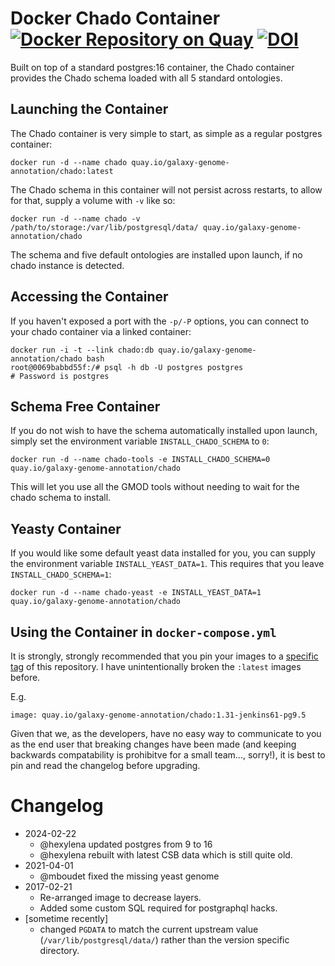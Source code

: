 # Docker Chado Container [![Docker Repository on Quay](https://quay.io/repository/galaxy-genome-annotation/chado/status "Docker Repository on Quay")](https://quay.io/repository/galaxy-genome-annotation/chado) [![DOI](https://zenodo.org/badge/DOI/10.5281/zenodo.3540729.svg)](https://doi.org/10.5281/zenodo.3540729)

Built on top of a standard postgres:16 container, the Chado container provides the Chado schema loaded with all 5 standard ontologies.

## Launching the Container

The Chado container is very simple to start, as simple as a regular postgres
container:

```console
docker run -d --name chado quay.io/galaxy-genome-annotation/chado:latest
```

The Chado schema in this container will not persist across restarts, to allow
for that, supply a volume with `-v` like so:

```console
docker run -d --name chado -v /path/to/storage:/var/lib/postgresql/data/ quay.io/galaxy-genome-annotation/chado
```

The schema and five default ontologies are installed upon launch, if no chado
instance is detected.

## Accessing the Container

If you haven't exposed a port with the `-p/-P` options, you can connect to your chado container via a linked container:

```console
docker run -i -t --link chado:db quay.io/galaxy-genome-annotation/chado bash
root@0069babbd55f:/# psql -h db -U postgres postgres
# Password is postgres
```

## Schema Free Container

If you do not wish to have the schema automatically installed upon launch,
simply set the environment variable `INSTALL_CHADO_SCHEMA` to `0`:

```console
docker run -d --name chado-tools -e INSTALL_CHADO_SCHEMA=0 quay.io/galaxy-genome-annotation/chado
```

This will let you use all the GMOD tools without needing to wait for the chado
schema to install.

## Yeasty Container

If you would like some default yeast data installed for you, you can supply the
environment variable `INSTALL_YEAST_DATA=1`. This requires that you leave `INSTALL_CHADO_SCHEMA=1`:

```console
docker run -d --name chado-yeast -e INSTALL_YEAST_DATA=1 quay.io/galaxy-genome-annotation/chado
```

## Using the Container in `docker-compose.yml`

It is strongly, strongly recommended that you pin your images to a [specific tag](https://quay.io/repository/galaxy-genome-annotation/chado?tab=tags) of this repository. I have unintentionally broken the `:latest` images before.

E.g.

```
image: quay.io/galaxy-genome-annotation/chado:1.31-jenkins61-pg9.5
```

Given that we, as the developers, have no easy way to communicate to you as the end user that breaking changes have been made (and keeping backwards compatability is prohibitve for a small team..., sorry!), it is best to pin and read the changelog before upgrading.

# Changelog

- 2024-02-22
	- @hexylena updated postgres from 9 to 16
	- @hexylena rebuilt with latest CSB data which is still quite old.
- 2021-04-01
	- @mboudet fixed the missing yeast genome
- 2017-02-21
	- Re-arranged image to decrease layers.
	- Added some custom SQL required for postgraphql hacks.
- [sometime recently]
	- changed `PGDATA` to match the current upstream value (`/var/lib/postgresql/data/`) rather than the version specific directory.
